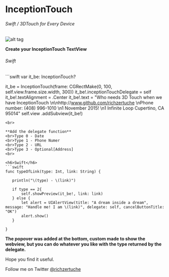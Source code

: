 # InceptionTouch

<h6>Swift / 3DTouch for Every Device</h6>

![alt tag](inception.png)

**Create your InceptionTouch TextView**

<h6>Swift</h6>
```swift
var it_be: InceptionTouch?

it_be = InceptionTouch(frame: CGRectMake(0, 100, self.view.frame.size.width, 300))
it_be!.inceptionTouchDelegate = self
it_be!.textAlignment = .Center
it_be!.text = "Who needs 3D Touch when we have InceptionTouch \n\nhttp://www.github.com/richzertuche \nPhone number: (408) 996-1010 \n1 November 2015! \n1 Infinite Loop Cupertino, CA 95014"
        self.view .addSubview(it_be!)
```
<br>

**Add the delegate function**
<br>Type 0 - Date
<br>Type 1 - Phone Numer
<br>Type 2 - URL
<br>Type 3 - Optional[Address]
<br>

<h6>Swift</h6>
```swift
func typeOfLink(type: Int, link: String) {
   
   println("\(type) - \(link)")
        
   if type == 2{
       self.showPreview(it_be!, link: link)
   } else {
       let alert = UIAlertView(title: "A dream inside a dream", message: "Handle me! I am \(link)", delegate: self, cancelButtonTitle: "OK")
       alert.show()
   }
        
}
```

**The popover was added at the bottom, custom made to show the webview, but you can do whatever you like with the type returned by the delegate.**

Hope you find it useful.
<br>
<p>Follow me on Twitter <a href="https://www.twitter.com/richzertuche" target="_blank"> @richzertuche</a></p>
